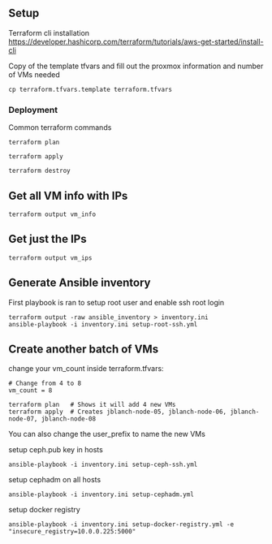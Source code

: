

## Setup
Terraform cli installation
https://developer.hashicorp.com/terraform/tutorials/aws-get-started/install-cli

Copy of the template tfvars and fill out the proxmox information and number of VMs needed
```
cp terraform.tfvars.template terraform.tfvars
```

### Deployment

Common terraform commands

```
terraform plan 
```

```
terraform apply
```

```
terraform destroy
```

## Get all VM info with IPs
```
terraform output vm_info
```
## Get just the IPs
```
terraform output vm_ips
```
## Generate Ansible inventory

First playbook is ran to setup root user and enable ssh root login
```
terraform output -raw ansible_inventory > inventory.ini
ansible-playbook -i inventory.ini setup-root-ssh.yml
```

## Create another batch of VMs

change your vm_count inside terraform.tfvars:
```
# Change from 4 to 8
vm_count = 8
```

```
terraform plan   # Shows it will add 4 new VMs
terraform apply  # Creates jblanch-node-05, jblanch-node-06, jblanch-node-07, jblanch-node-08
```
You can also change the user_prefix to name the new VMs


setup ceph.pub key in hosts
```
ansible-playbook -i inventory.ini setup-ceph-ssh.yml
```

setup cephadm on all hosts
```
ansible-playbook -i inventory.ini setup-cephadm.yml
```


setup docker registry
```
ansible-playbook -i inventory.ini setup-docker-registry.yml -e "insecure_registry=10.0.0.225:5000"
```


